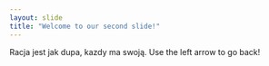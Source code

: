```yaml
---
layout: slide
title: "Welcome to our second slide!"
---
```

Racja jest jak dupa, kazdy ma swoją.
Use the left arrow to go back!